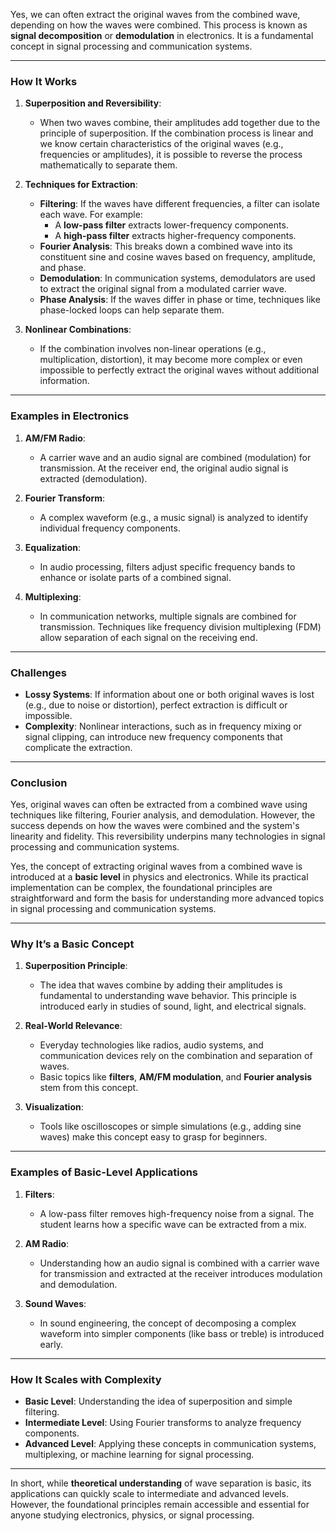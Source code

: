 Yes, we can often extract the original waves from the combined wave, depending on how the waves were combined. This process is known as **signal decomposition** or **demodulation** in electronics. It is a fundamental concept in signal processing and communication systems.

---

### **How It Works**
1. **Superposition and Reversibility**:
   - When two waves combine, their amplitudes add together due to the principle of superposition. If the combination process is linear and we know certain characteristics of the original waves (e.g., frequencies or amplitudes), it is possible to reverse the process mathematically to separate them.

2. **Techniques for Extraction**:
   - **Filtering**: If the waves have different frequencies, a filter can isolate each wave. For example:
     - A **low-pass filter** extracts lower-frequency components.
     - A **high-pass filter** extracts higher-frequency components.
   - **Fourier Analysis**: This breaks down a combined wave into its constituent sine and cosine waves based on frequency, amplitude, and phase.
   - **Demodulation**: In communication systems, demodulators are used to extract the original signal from a modulated carrier wave.
   - **Phase Analysis**: If the waves differ in phase or time, techniques like phase-locked loops can help separate them.

3. **Nonlinear Combinations**:
   - If the combination involves non-linear operations (e.g., multiplication, distortion), it may become more complex or even impossible to perfectly extract the original waves without additional information.

---

### **Examples in Electronics**
1. **AM/FM Radio**:
   - A carrier wave and an audio signal are combined (modulation) for transmission. At the receiver end, the original audio signal is extracted (demodulation).
   
2. **Fourier Transform**:
   - A complex waveform (e.g., a music signal) is analyzed to identify individual frequency components.

3. **Equalization**:
   - In audio processing, filters adjust specific frequency bands to enhance or isolate parts of a combined signal.

4. **Multiplexing**:
   - In communication networks, multiple signals are combined for transmission. Techniques like frequency division multiplexing (FDM) allow separation of each signal on the receiving end.

---

### **Challenges**
- **Lossy Systems**: If information about one or both original waves is lost (e.g., due to noise or distortion), perfect extraction is difficult or impossible.
- **Complexity**: Nonlinear interactions, such as in frequency mixing or signal clipping, can introduce new frequency components that complicate the extraction.

---

### **Conclusion**
Yes, original waves can often be extracted from a combined wave using techniques like filtering, Fourier analysis, and demodulation. However, the success depends on how the waves were combined and the system's linearity and fidelity. This reversibility underpins many technologies in signal processing and communication systems.

Yes, the concept of extracting original waves from a combined wave is introduced at a **basic level** in physics and electronics. While its practical implementation can be complex, the foundational principles are straightforward and form the basis for understanding more advanced topics in signal processing and communication systems.

---

### **Why It’s a Basic Concept**
1. **Superposition Principle**:
   - The idea that waves combine by adding their amplitudes is fundamental to understanding wave behavior. This principle is introduced early in studies of sound, light, and electrical signals.

2. **Real-World Relevance**:
   - Everyday technologies like radios, audio systems, and communication devices rely on the combination and separation of waves.
   - Basic topics like **filters**, **AM/FM modulation**, and **Fourier analysis** stem from this concept.

3. **Visualization**:
   - Tools like oscilloscopes or simple simulations (e.g., adding sine waves) make this concept easy to grasp for beginners.

---

### **Examples of Basic-Level Applications**
1. **Filters**:
   - A low-pass filter removes high-frequency noise from a signal. The student learns how a specific wave can be extracted from a mix.

2. **AM Radio**:
   - Understanding how an audio signal is combined with a carrier wave for transmission and extracted at the receiver introduces modulation and demodulation.

3. **Sound Waves**:
   - In sound engineering, the concept of decomposing a complex waveform into simpler components (like bass or treble) is introduced early.

---

### **How It Scales with Complexity**
- **Basic Level**: Understanding the idea of superposition and simple filtering.
- **Intermediate Level**: Using Fourier transforms to analyze frequency components.
- **Advanced Level**: Applying these concepts in communication systems, multiplexing, or machine learning for signal processing.

---

In short, while **theoretical understanding** of wave separation is basic, its applications can quickly scale to intermediate and advanced levels. However, the foundational principles remain accessible and essential for anyone studying electronics, physics, or signal processing.
